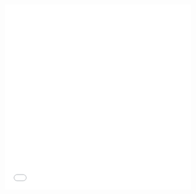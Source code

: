 <iframe src="//player.bilibili.com/player.html?bvid=BV11Q4y1A7je&page=1" 
        scrolling="no" 
        border="0" 
        frameborder="no" 
        framespacing="0" 
        allowfullscreen="true" 
        style="width: 100%; height: 500px;"> 
</iframe>
